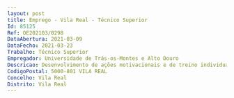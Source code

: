 ```yaml
--- 
layout: post
title: Emprego - Vila Real - Técnico Superior
Id: 85125
Ref: OE202103/0298
DataAbertura: 2021-03-09
DataFecho: 2021-03-23
Trabalho: Técnico Superior
Empregador: Universidade de Trás-os-Montes e Alto Douro
Descricao: Desenvolvimento de ações motivacionais e de treino individualizado ou com grupos heterogéneos e promoção de ações de “Team building”.
CodigoPostal: 5000-801 VILA REAL
Concelho: Vila Real
Distrito: Vila Real
--- 
```

